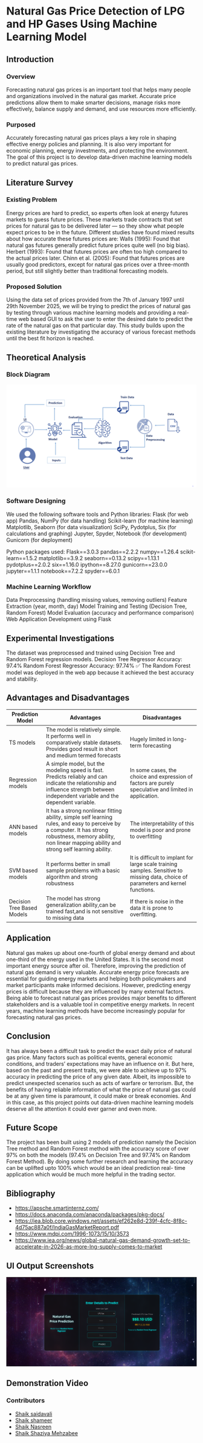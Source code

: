# Natural Gas Price Detection of LPG and HP Gases Using Machine Learning Model

## Introduction
### Overview
Forecasting natural gas prices is an important tool that helps many people and organizations involved in the natural gas market. Accurate price predictions allow them to make smarter decisions, manage risks more effectively, balance supply and demand, and use resources more efficiently.

### Purposed
Accurately forecasting natural gas prices plays a key role in shaping effective energy policies and planning. It is also very important for economic planning, energy investments, and protecting the environment. The goal of this project is to develop data-driven machine learning models to predict natural gas prices.

## Literature Survey
### Existing Problem
Energy prices are hard to predict, so experts often look at energy futures markets to guess future prices. These markets trade contracts that set prices for natural gas to be delivered later — so they show what people expect prices to be in the future.
Different studies have found mixed results about how accurate these futures prices are:
Walls (1995): Found that natural gas futures generally predict future prices quite well (no big bias).
Herbert (1993): Found that futures prices are often too high compared to the actual prices later.
Chinn et al. (2005): Found that futures prices are usually good predictors, except for natural gas prices over a three-month period, but still slightly better than traditional forecasting models.

### Proposed Solution
Using the data set of prices provided from the 7th of January 1997 until 29th November 2025, we will be trying to predict the prices of natural gas by testing through various machine learning models and providing a real-time web based GUI to ask the user to enter the desired date to predict the rate of the natural gas on that particular day. This study builds upon the existing literature by investigating the accuracy of various forecast methods until the best fit horizon is reached.

## Theoretical Analysis
### Block Diagram
![Image](https://github.com/saidavali123/natural-gas-price1/blob/master/Natural-Gas-Price-Prediction-System-main/Images/Technical%20Architecture.png)
### Software Designing
We used the following software tools and Python libraries:
Flask (for web app)
Pandas, NumPy (for data handling)
Scikit-learn (for machine learning)
Matplotlib, Seaborn (for data visualization)
SciPy, Pydotplus, Six (for calculations and graphing)
Jupyter, Spyder, Notebook (for development)
Gunicorn (for deployment)

Python packages used:
Flask==3.0.3
pandas==2.2.2
numpy==1.26.4
scikit-learn==1.5.2
matplotlib==3.9.2
seaborn==0.13.2
scipy==1.13.1
pydotplus==2.0.2
six==1.16.0
ipython==8.27.0
gunicorn==23.0.0
jupyter==1.1.1
notebook==7.2.2
spyder==6.0.1

### Machine Learning Workflow
Data Preprocessing (handling missing values, removing outliers)
Feature Extraction (year, month, day)
Model Training and Testing (Decision Tree, Random Forest)
Model Evaluation (accuracy and performance comparison)
Web Application Development using Flask

## Experimental Investigations

The dataset was preprocessed and trained using Decision Tree and Random Forest regression models.
Decision Tree Regressor Accuracy: 97.4%
Random Forest Regressor Accuracy: 97.74% ✅
The Random Forest model was deployed in the web app because it achieved the best accuracy and stability.

## Advantages and Disadvantages
| Prediction Model  | Advantages | Disadvantages |
| ------------- | ------------- | ------------- |
| TS models  | The model is relatively simple. It performs well in comparatively stable datasets. Provides good result in short and medium termed forecasts  | Hugely limited in long-term forecasting |
| Regression models  | A simple model, but the modeling speed is fast. Predicts reliably and can indicate the relationship and influence strength between independent variable and the dependent variable.  | In some cases, the choice and expression of factors are purely speculative and limited in application. |
| ANN based models  | It has a strong nonlinear fitting ability, simple self learning rules, and easy to perceive by a computer. It has strong robustness, memory ability, non linear mapping ability and strong self learning ability. | The interpretability of this model is poor and prone to overfitting |
| SVM based models  | It performs better in small sample problems with a basic algorithm and strong robustness | It is difficult to implant for large scale training samples. Sensitive to missing data, choice of parameters and kernel functions. |
| Decision Tree Based Models | The model has strong generalization ability,can be trained fast,and is not sensitive to missing data | If there is noise in the data it is prone to overfitting. |

## Application
Natural gas makes up about one-fourth of global energy demand and about one-third of the energy used in the United States. It is the second most important energy source after oil. Therefore, improving the prediction of natural gas demand is very valuable.
Accurate energy price forecasts are essential for guiding energy markets and helping both policymakers and market participants make informed decisions. However, predicting energy prices is difficult because they are influenced by many external factors.
Being able to forecast natural gas prices provides major benefits to different stakeholders and is a valuable tool in competitive energy markets. In recent years, machine learning methods have become increasingly popular for forecasting natural gas prices.


## Conclusion
It has always been a difficult task to predict the exact daily price of natural gas price. Many factors such as political events, general economic conditions, and traders’ expectations may have an influence on it. But here, based on the past and present traits, we were able to achieve up to 97% accuracy in predicting the price of any given date. Albeit, its impossible to predict unexpected scenarios such as acts of warfare or terrorism. But, the benefits of having reliable information of what the price of natural gas could be at any given time is paramount, it could make or break economies. And in this case, as this project points out data-driven machine learning models deserve all the attention it could ever garner and even more.

## Future Scope
The project has been built using 2 models of prediction namely the Decision Tree method and Random Forest method with the accuracy score of over 97% on both the models (97.4% on Decision Tree and 97.74% on Random Forest Method). By doing some further research and learning the accuracy can be uplifted upto 100% which would be an ideal prediction real- time application which would be much more helpful in the trading sector.

## Bibliography
- https://apsche.smartinternz.com/
- https://docs.anaconda.com/anaconda/packages/pkg-docs/
- https://iea.blob.core.windows.net/assets/ef262e8d-239f-4cfc-8f8c-4d75ac887a0f/IndiaGasMarketReport.pdf
- https://www.mdpi.com/1996-1073/15/10/3573
- https://www.iea.org/news/global-natural-gas-demand-growth-set-to-accelerate-in-2026-as-more-lng-supply-comes-to-market
   
## UI Output Screenshots
![Image](https://github.com/saidavali123/natural-gas-price1/blob/master/Natural-Gas-Price-Prediction-System-main/Images/Screenshot%202025-10-21%20152707.png)

## Demonstration Video


### Contributors
- [Shaik saidavali](https://github.com/saidavali123)
- [Shaik shameer]()
- [Shaik Nasreen]()
- [Shaik Shaziya Mehzabee]()

